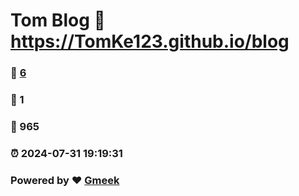 # Tom Blog :link: https://TomKe123.github.io/blog 
### :page_facing_up: [6](https://TomKe123.github.io/blog/tag.html) 
### :speech_balloon: 1 
### :hibiscus: 965 
### :alarm_clock: 2024-07-31 19:19:31 
### Powered by :heart: [Gmeek](https://github.com/Meekdai/Gmeek)
